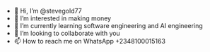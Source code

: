 - 👋 Hi, I’m @stevegold77
- 👀 I’m interested in making money
- 🌱 I’m currently learning software engineering and AI engineering
- 💞️ I’m looking to collaborate with you
- 📫 How to reach me on WhatsApp +2348100015163

<!---
stevegold77/stevegold77 is a ✨ special ✨ repository because it teaches you how to make money online and also provide hacking and IT services.
You can click the Preview link to take a look at your changes.
--->
